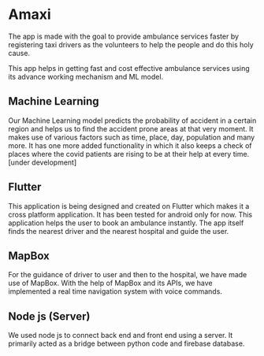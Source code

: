 
# Amaxi

The app is made with the goal to provide ambulance services faster 
by registering taxi drivers as the volunteers to help the people 
and do this holy cause.

This app helps in getting fast and cost effective ambulance
services using its advance working mechanism and ML model.


## Machine Learning
Our Machine Learning model predicts the probability of accident in a certain region and helps us to find the accident prone areas at that very moment. It makes use of various factors such as time, place, day, population and many more. It has one more added functionality in which it also keeps a check of places where the covid patients are rising to be at their help at every time.[under development]
## Flutter

This application is being designed and created on Flutter which
makes it a cross platform application. It has been tested for
android only for now. This application helps the user to book an
ambulance instantly. The app itself finds the nearest driver and 
the nearest hospital and guide the user.
## MapBox

For the guidance of driver to user and then to the hospital, we 
have made use of MapBox. With the help of MapBox and its APIs, we have
implemented a real time navigation system with voice commands.
## Node js (Server)
We used node js to connect back end and front end using a server.
It primarily acted as a bridge between python code and firebase database.